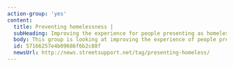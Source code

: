 ```yaml
---
action-group: 'yes'
content:
  title: Preventing homelessness |
  subHeading: Improving the experience for people presenting as homeless at Manchester town hall
  body: This group is looking at improving the experience of people presenting as homeless at the town hall. It includes people with lived experience of attending the town hall, staff, management and support workers for the sector.
  id: 57166257e4b09686f6b2c88f
  newsUrl: http://news.streetsupport.net/tag/presenting-homeless/
---
```



